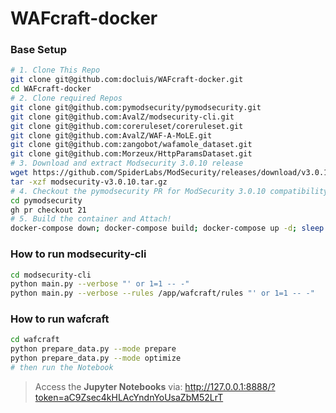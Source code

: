 # WAFcraft-docker
### Base Setup
```bash
# 1. Clone This Repo
git clone git@github.com:docluis/WAFcraft-docker.git
cd WAFcraft-docker
# 2. Clone required Repos
git clone git@github.com:pymodsecurity/pymodsecurity.git
git clone git@github.com:AvalZ/modsecurity-cli.git
git clone git@github.com:coreruleset/coreruleset.git
git clone git@github.com:AvalZ/WAF-A-MoLE.git
git clone git@github.com:zangobot/wafamole_dataset.git
git clone git@github.com:Morzeux/HttpParamsDataset.git
# 3. Download and extract Modsecurity 3.0.10 release
wget https://github.com/SpiderLabs/ModSecurity/releases/download/v3.0.10/modsecurity-v3.0.10.tar.gz
tar -xzf modsecurity-v3.0.10.tar.gz
# 4. Checkout the pymodsecurity PR for ModSecurity 3.0.10 compatibility
cd pymodsecurity
gh pr checkout 21
# 5. Build the container and Attach!
docker-compose down; docker-compose build; docker-compose up -d; sleep 1; docker-compose exec wafcraft bash
```
### How to run modsecurity-cli
```bash
cd modsecurity-cli
python main.py --verbose "' or 1=1 -- -"
python main.py --verbose --rules /app/wafcraft/rules "' or 1=1 -- -"
```

### How to run wafcraft
```bash
cd wafcraft
python prepare_data.py --mode prepare
python prepare_data.py --mode optimize
# then run the Notebook
```
> Access the **Jupyter Notebooks** via: http://127.0.0.1:8888/?token=aC9Zsec4kHLAcYndnYoUsaZbM52LrT